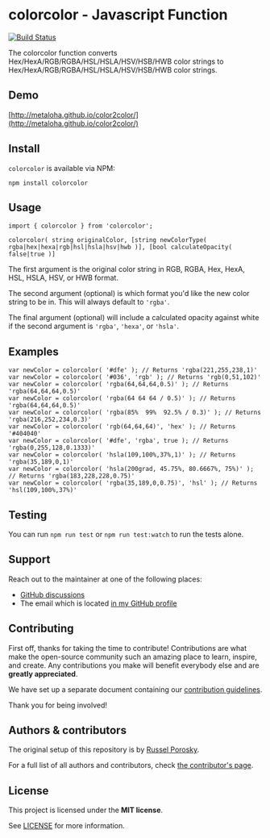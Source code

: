 # colorcolor - Javascript Function

[![Build Status](https://github.com/metaloha/color2color/actions/workflows/node.js.yml/badge.svg)](https://github.com/metaloha/color2color/actions)

The colorcolor function converts Hex/HexA/RGB/RGBA/HSL/HSLA/HSV/HSB/HWB color strings to Hex/HexA/RGB/RGBA/HSL/HSLA/HSV/HSB/HWB color strings.

## Demo

[http://metaloha.github.io/color2color/](http://metaloha.github.io/color2color/)

## Install

`colorcolor` is available via NPM:

	npm install colorcolor

## Usage

	import { colorcolor } from 'colorcolor';

	colorcolor( string originalColor, [string newColorType( rgba|hex|hexa|rgb|hsl|hsla|hsv|hwb )], [bool calculateOpacity( false|true )]

The first argument is the original color string in RGB, RGBA, Hex, HexA, HSL, HSLA, HSV, or HWB format.

The second argument (optional) is which format you'd like the new color string to be in. This will always default to `'rgba'`.

The final argument (optional) will include a calculated opacity against white if the second argument is `'rgba'`, `'hexa'`, or `'hsla'`.

## Examples

	var newColor = colorcolor( '#dfe' ); // Returns 'rgba(221,255,238,1)'
	var newColor = colorcolor( '#036', 'rgb' ); // Returns 'rgb(0,51,102)'
	var newColor = colorcolor( 'rgba(64,64,64,0.5)' ); // Returns 'rgba(64,64,64,0.5)'
	var newColor = colorcolor( 'rgba(64 64 64 / 0.5)' ); // Returns 'rgba(64,64,64,0.5)'
	var newColor = colorcolor( 'rgba(85%  99%  92.5% / 0.3)' ); // Returns 'rgba(216,252,234,0.3)'
	var newColor = colorcolor( 'rgb(64,64,64)', 'hex' ); // Returns '#404040'
	var newColor = colorcolor( '#dfe', 'rgba', true ); // Returns 'rgba(0,255,128,0.1333)'
	var newColor = colorcolor( 'hsla(109,100%,37%,1)' ); // Returns 'rgba(35,189,0,1)'
	var newColor = colorcolor( 'hsla(200grad, 45.75%, 80.6667%, 75%)' ); // Returns 'rgba(183,228,228,0.75)'
	var newColor = colorcolor( 'rgba(35,189,0,0.75)', 'hsl' ); // Returns 'hsl(109,100%,37%)'

## Testing

You can run `npm run test` or `npm run test:watch` to run the tests alone.

## Support

Reach out to the maintainer at one of the following places:

- [GitHub discussions](https://github.com/metaloha/color2color/discussions)
- The email which is located [in my GitHub profile](https://github.com/metaloha)

## Contributing

First off, thanks for taking the time to contribute! Contributions are what make the open-source community such an amazing place to learn, inspire, and create. Any contributions you make will benefit everybody else and are **greatly appreciated**.

We have set up a separate document containing our [contribution guidelines](docs/CONTRIBUTING.md).

Thank you for being involved!

## Authors & contributors

The original setup of this repository is by [Russel Porosky](https://github.com/metaloha).

For a full list of all authors and contributors, check [the contributor's page](https://github.com/metaloha/color2color/contributors).

## License

This project is licensed under the **MIT license**.

See [LICENSE](LICENSE) for more information.
